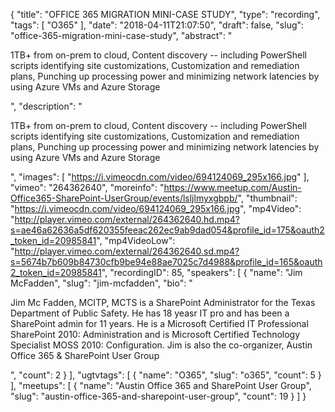{
  "title": "OFFICE 365 MIGRATION MINI-CASE STUDY",
  "type": "recording",
  "tags": [
    "O365"
  ],
  "date": "2018-04-11T21:07:50",
  "draft": false,
  "slug": "office-365-migration-mini-case-study",
  "abstract": "<p>1TB+ from on-prem to cloud, Content discovery -- including PowerShell scripts identifying site customizations, Customization and remediation plans, Punching up processing power and minimizing network latencies by using Azure VMs and Azure Storage</p>",
  "description": "<p>1TB+ from on-prem to cloud, Content discovery -- including PowerShell scripts identifying site customizations, Customization and remediation plans, Punching up processing power and minimizing network latencies by using Azure VMs and Azure Storage</p>",
  "images": [
    "https://i.vimeocdn.com/video/694124069_295x166.jpg"
  ],
  "vimeo": "264362640",
  "moreinfo": "https://www.meetup.com/Austin-Office365-SharePoint-UserGroup/events/lsljlmyxgbpb/",
  "thumbnail": "https://i.vimeocdn.com/video/694124069_295x166.jpg",
  "mp4Video": "http://player.vimeo.com/external/264362640.hd.mp4?s=ae46a62636a5df620355feeac262ec9ab9dad054&profile_id=175&oauth2_token_id=20985841",
  "mp4VideoLow": "http://player.vimeo.com/external/264362640.sd.mp4?s=5674b7b609b84730cfb9be94e88ae7025c7d4988&profile_id=165&oauth2_token_id=20985841",
  "recordingID": 85,
  "speakers": [
    {
      "name": "Jim McFadden",
      "slug": "jim-mcfadden",
      "bio": "<p>Jim Mc Fadden, MCITP, MCTS is a SharePoint Administrator for the Texas Department of Public Safety. He has 18 yeasr IT pro and has been a SharePoint admin for 11 years. He is a Microsoft Certified IT Professional SharePoint 2010: Administration and is Microsoft Certified Technology Specialist MOSS 2010: Configuration. Jim is also the co-organizer, Austin Office 365 & SharePoint User Group</p>",
      "count": 2
    }
  ],
  "ugtvtags": [
    {
      "name": "O365",
      "slug": "o365",
      "count": 5
    }
  ],
  "meetups": [
    {
      "name": "Austin Office 365 and SharePoint User Group",
      "slug": "austin-office-365-and-sharepoint-user-group",
      "count": 19
    }
  ]
}